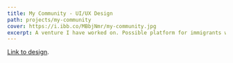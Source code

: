 ```yaml
---
title: My Community - UI/UX Design
path: projects/my-community
cover: https://i.ibb.co/MBbjNmr/my-community.jpg
excerpt: A venture I have worked on. Possible platform for immigrants who wants to get connections and adapt to their new home country faster and more fun. 
---
```


[Link to design](https://www.figma.com/proto/eFgbvjN4Hf6YA0SFumL8NS/my-Community?scaling=contain&node-id=259%3A2293).

 
